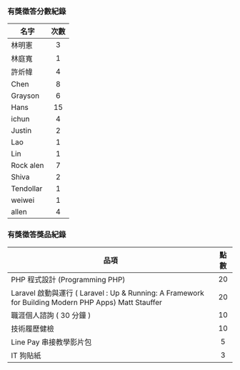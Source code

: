 ### 有獎徵答分數紀錄

名字 | 次數  |
--------------|:-----:|
林明憲 | 3
林庭寬 | 1
許炘幃 | 4
Chen | 8
Grayson | 6 
Hans | 15
ichun | 4
Justin | 2
Lao | 1
Lin | 1
Rock alen | 7
Shiva | 2
Tendollar | 1
weiwei | 1
allen | 4


### 有獎徵答獎品紀錄

品項 | 點數  |
--------------|:-----:|
PHP 程式設計 (Programming PHP)| 20
Laravel 啟動與運行 ( Laravel : Up & Running: A Framework for Building Modern PHP Apps) Matt Stauffer | 20
職涯個人諮詢 ( 30 分鐘 ) | 10
技術履歷健檢 | 10
Line Pay 串接教學影片包 | 5
IT 狗貼紙 | 3

